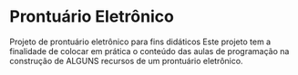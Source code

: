 # Prontuário Eletrônico
Projeto de prontuário eletrônico para fins didáticos
Este projeto tem a finalidade de colocar em prática o conteúdo das aulas de programação na construção de ALGUNS recursos de um prontuário eletrônico. 
